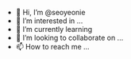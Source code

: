 - 👋 Hi, I’m @seoyeonie
- 👀 I’m interested in ...
- 🌱 I’m currently learning 
- 💞️ I’m looking to collaborate on ...
- 📫 How to reach me ...

<!---
seoyeonie/seoyeonie is a ✨ special ✨ repository because its `README.md` (this file) appears on your GitHub profile.
You can click the Preview link to take a look at your changes.
--->
